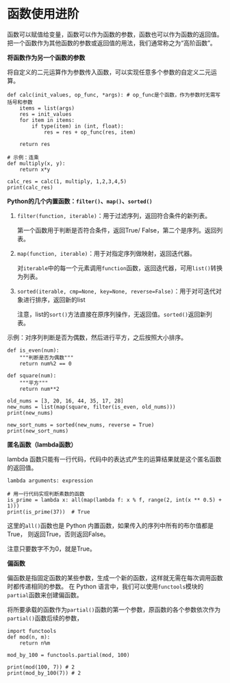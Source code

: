 # 函数使用进阶

函数可以赋值给变量，函数可以作为函数的参数，函数也可以作为函数的返回值。
把一个函数作为其他函数的参数或返回值的用法，我们通常称之为“高阶函数”。

**将函数作为另一个函数的参数**

将自定义的二元运算作为参数传入函数，可以实现任意多个参数的自定义二元运算。

```
def calc(init_values, op_func, *args): # op_func是个函数，作为参数时无需写括号和参数
    items = list(args)
    res = init_values
    for item in items:
        if type(item) in (int, float):
            res = res + op_func(res, item)
            
    return res

# 示例：连乘
def multiply(x, y):
    return x*y

calc_res = calc(1, multiply, 1,2,3,4,5)
print(calc_res)
```

**Python的几个内置函数：`filter()`、`map()`、`sorted()`**

1. `filter(function, iterable)`：用于过滤序列，返回符合条件的新列表。

   第一个函数用于判断是否符合条件，返回True/ False，第二个是序列。返回列表。

2. `map(function, iterable)`：用于对指定序列做映射，返回迭代器。

   对`iterable`中的每一个元素调用`function`函数，返回迭代器，可用`list()`转换为列表。

3. `sorted(iterable, cmp=None, key=None, reverse=False)`：用于对可迭代对象进行排序，返回新的list

   注意，list的`sort()`方法直接在原序列操作，无返回值。`sorted()`返回新列表。

示例：对序列判断是否为偶数，然后进行平方，之后按照大小排序。

```
def is_even(num):
    """判断是否为偶数"""
    return num%2 == 0

def square(num):
    """平方"""
    return num**2

old_nums = [3, 20, 16, 44, 35, 17, 28]
new_nums = list(map(square, filter(is_even, old_nums)))
print(new_nums)

new_sort_nums = sorted(new_nums, reverse = True)
print(new_sort_nums)
```

**匿名函数（lambda函数）**

lambda 函数只能有一行代码，代码中的表达式产生的运算结果就是这个匿名函数的返回值。

`lambda arguments: expression`

```
# 用一行代码实现判断素数的函数
is_prime = lambda x: all(map(lambda f: x % f, range(2, int(x ** 0.5) + 1)))
print(is_prime(37))  # True
```

这里的`all()`函数也是 Python 内置函数，如果传入的序列中所有的布尔值都是True，
则返回True，否则返回False。

注意只要数字不为0，就是True。

**偏函数**

偏函数是指固定函数的某些参数，生成一个新的函数，这样就无需在每次调用函数时都传递相同的参数。
在 Python 语言中，我们可以使用`functools`模块的`partial`函数来创建偏函数。

将所要承载的函数作为`partial()`函数的第一个参数，原函数的各个参数依次作为`partial()`函数后续的参数，

```
import functools
def mod(n, m):
    return n%m

mod_by_100 = functools.partial(mod, 100)

print(mod(100, 7)) # 2
print(mod_by_100(7)) # 2
```


